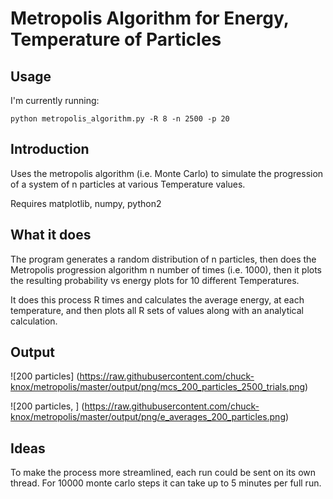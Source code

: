 # Metropolis Algorithm for Energy, Temperature of Particles

## Usage

I'm currently running:

    python metropolis_algorithm.py -R 8 -n 2500 -p 20


## Introduction

Uses the metropolis algorithm (i.e. Monte Carlo) to simulate the progression of a system of n particles at various Temperature values.

Requires matplotlib, numpy, python2

## What it does

The program generates a random distribution of n particles, then does the Metropolis progression algorithm n number of times (i.e. 1000), then it plots the resulting probability vs energy plots for 10 different Temperatures.

It does this process R times and calculates the average energy, at each temperature, and then plots all R sets of  values along with an analytical calculation.

## Output

![200 particles] (https://raw.githubusercontent.com/chuck-knox/metropolis/master/output/png/mcs_200_particles_2500_trials.png)

![200 particles, <E>] (https://raw.githubusercontent.com/chuck-knox/metropolis/master/output/png/e_averages_200_particles.png)


## Ideas

To make the process more streamlined, each run could be sent on its own thread. For 10000 monte carlo steps it can take up to 5 minutes per full run.
